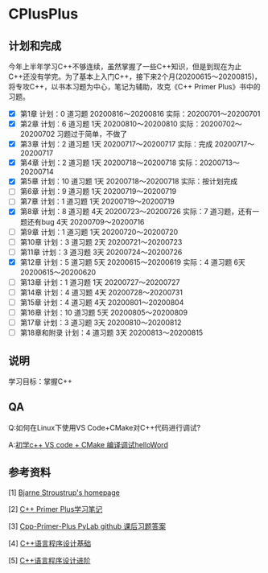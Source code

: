 # CPlusPlus

## 计划和完成

今年上半年学习C++不够连续，虽然掌握了一些C++知识，但是到现在为止C++还没有学完。为了基本上入门C++，接下来2个月(20200615～20200815)，将专攻C++，以书本习题为中心，笔记为辅助，攻克《C++ Primer Plus》书中的习题。

- [x] 第1章 计划：0 道习题  20200816～20200816          实际：20200701～20200701
- [x] 第2章 计划：6 道习题  1天 20200810～20200810    实际：20200702～20200702 习题过于简单，不做了
- [x] 第3章 计划：2 道习题  1天 20200717～20200717    实际：完成 20200717～20200717
- [x] 第4章 计划：2 道习题  1天 20200718～20200718    实际：20200713～20200714
- [x] 第5章 计划：10 道习题  1天 20200718～20200718   实际：按计划完成
- [ ] 第6章 计划：9 道习题  1天 20200719～20200719
- [ ] 第7章 计划：1 道习题  1天 20200719～20200719
- [x] 第8章 计划：8 道习题  4天 20200723～20200726      实际：7 道习题，还有一题还有bug 4天 20200709～20200716
- [ ] 第9章 计划：1 道习题  1天 20200720～20200720
- [ ] 第10章 计划：3 道习题  2天 20200721～20200723
- [ ] 第11章 计划：3 道习题  3天 20200724～20200726
- [x] 第12章 计划：5 道习题  5天 20200615～20200619     实际：4 道习题  6天 20200615～20200620   
- [ ] 第13章 计划：1 道习题  1天 20200727～20200727
- [ ] 第14章 计划：4 道习题  4天 20200728～20200731
- [ ] 第15章 计划：4 道习题  4天 20200801～20200804
- [ ] 第16章 计划：10 道习题  5天 20200805～20200809
- [ ] 第17章 计划：3 道习题  3天 20200810～20200812
- [ ] 第18章和附录 计划：4 道习题  3天 20200813～20200815

## 说明
学习目标：掌握C++

## QA

Q:如何在Linux下使用VS Code+CMake对C++代码进行调试?

A:[初学c++ VS code + CMake 编译调试helloWord](https://blog.csdn.net/u014265289/article/details/78213643)

## 参考资料
[1] [Bjarne Stroustrup's homepage](http://www.research.att.com/-bs/)

[2] [C++ Primer Plus学习笔记](https://www.zxpblog.cn/categories/C-Primer-Plus%E5%AD%A6%E4%B9%A0%E7%AC%94%E8%AE%B0/page/2/)

[3] [Cpp-Primer-Plus PyLab github 课后习题答案](https://github.com/PytLab/Cpp-Primer-Plus)

[4] [C++语言程序设计基础](https://next.xuetangx.com/course/THU08091000247/1515741?fromArray=learn_title)

[5] [C++语言程序设计进阶](https://next.xuetangx.com/course/THU08091000248/1510503?fromArray=search_result)

